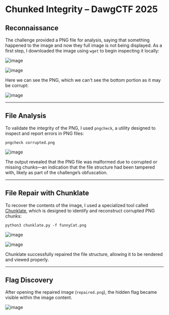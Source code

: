 # Chunked Integrity – DawgCTF 2025
## Reconnaissance
The challenge provided a PNG file for analysis, saying that something happened to the image and now they full image is not being displayed. As a first step, I downloaded the image using `wget` to begin inspecting it locally:

![image](https://github.com/user-attachments/assets/826e877e-13b7-4781-b062-468cbcfbf2a2)

![image](https://github.com/user-attachments/assets/177a18f5-af52-4c12-a6f1-cbbbb07d50c2)

Here we can see the PNG, which we can't see the bottom portion as it may be corrupt:

![image](https://github.com/user-attachments/assets/14cd1a4f-42e9-4e5f-b5dd-55774c6cd614)

---
## File Analysis
To validate the integrity of the PNG, I used `pngcheck`, a utility designed to inspect and report errors in PNG files:
```
pngcheck corrupted.png
```
![image](https://github.com/user-attachments/assets/94a6ac8d-a8ff-4a13-977f-854e1888a948)

The output revealed that the PNG file was malformed due to corrupted or missing chunks—an indication that the file structure had been tampered with, likely as part of the challenge’s obfuscation.

---
## File Repair with Chunklate
To recover the contents of the image, I used a specialized tool called [Chunklate](https://github.com/on4r4p/Chunklate), which is designed to identify and reconstruct corrupted PNG chunks:
```
python3 chunklate.py -f funnyCat.png
```
![image](https://github.com/user-attachments/assets/cc3f0cfd-92fe-4c02-8ba4-9ec12a341b8b)

![image](https://github.com/user-attachments/assets/cd17a5c1-402a-4c30-8987-b37d1eb517e5)

Chunklate successfully repaired the file structure, allowing it to be rendered and viewed properly.

---
## Flag Discovery
After opening the repaired image (`repaired.png`), the hidden flag became visible within the image content.

![image](https://github.com/user-attachments/assets/d38e7a8f-0bab-4bf7-91a4-af320e05dfe9)
